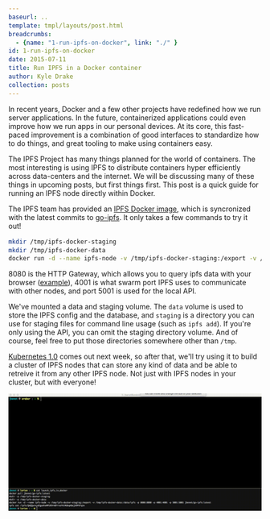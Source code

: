 ```yaml
---
baseurl: ..
template: tmpl/layouts/post.html
breadcrumbs:
  - {name: "1-run-ipfs-on-docker", link: "./" }
id: 1-run-ipfs-on-docker
date: 2015-07-11
title: Run IPFS in a Docker container
author: Kyle Drake
collection: posts
---
```


In recent years, Docker and a few other projects have redefined how we run server applications. In the future, containerized applications could even improve how we run apps in our personal devices. At its core, this fast-paced improvement is a combination of good interfaces to standardize how to do things, and great tooling to make using containers easy.

The IPFS Project has many things planned for the world of containers. The most interesting is using IPFS to distribute containers hyper efficiently across data-centers and the internet. We will be discussing many of these things in upcoming posts, but first things first. This post is a quick guide for running an IPFS node directly within Docker.

The IPFS team has provided an [IPFS Docker image](https://registry.hub.docker.com/u/jbenet/go-ipfs/), which is syncronized with the latest commits to [go-ipfs](https://github.com/ipfs/go-ipfs). It only takes a few commands to try it out!

```sh
mkdir /tmp/ipfs-docker-staging
mkdir /tmp/ipfs-docker-data
docker run -d --name ipfs-node -v /tmp/ipfs-docker-staging:/export -v /tmp/ipfs-docker-data:/data/ipfs -p 8080:8080 -p 4001:4001 -p 5001:5001 jbenet/go-ipfs:latest
```

8080 is the HTTP Gateway, which allows you to query ipfs data with your browser ([example](http://gateway.ipfs.io/ipfs/QmVyS3iAy7mvDA2HqQWm2aqZDcGDH3bCRLFkEutfBWNBqN/)), 4001 is what swarm port IPFS uses to communicate with other nodes, and port 5001 is used for the local API.

We've mounted a data and staging volume. The `data` volume is used to store the IPFS config and the database, and `staging` is a directory you can use for staging files for command line usage (such as `ipfs add`). If you're only using the API, you can omit the staging directory volume. And of course, feel free to put those directories somewhere other than `/tmp`.

[Kubernetes 1.0](http://kuberneteslaunch.com) comes out next week, so after that, we'll try using it to build a cluster of IPFS nodes that can store any kind of data and be able to retreive it from any other IPFS node. Not just with IPFS nodes in your cluster, but with everyone!

![](docker.gif)
